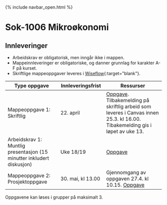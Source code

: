 {% include navbar_open.html %}
# Sok-1006 Mikroøkonomi   

## Innleveringer 

- Arbeidskrav er obligatorisk, men inngår ikke i mappen.
- Mappeinnleveringer er obligatoriske, og danner grunnlag for karakter A-F på kurset.
- Skriftlige mappeoppgaver leveres i [Wiseflow](https://europe.wiseflow.net/login/license/6){:target="blank"}. 


| Type oppgave <img width=150/>      | Innleveringsfrist <img width=30/> | Ressurser <img width=200/>  |
|------------------------------------------------------------------------------------|-----------|--------------------------------------|
|Mappeoppgave 1: Skriftlig                     |  22. april  | [Oppgave](/innleveringer/mappeoppgave_1.md).  Tilbakemelding på skriftlig arbeid som leveres i Canvas innen 25.3. kl 16.00. Tibakemelding gis i løpet av uke 13.    |
|Arbeidskrav 1: Muntlig presentasjon (15 minutter inkludert diskusjon)                        | Uke 18/19    | [Oppgave](/innleveringer/arbeidskrav.md)  |
|Mappeoppgave 2: Prosjektoppgave     | 30. mai, kl 13.00   | Gjennomgang av oppgaven 27.4. kl 10.15. [Oppgave](/innleveringer/mappeoppgave_2.md)|


Oppgavene kan løses i grupper på maksimalt 3.
